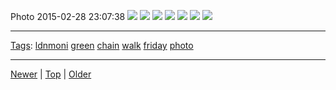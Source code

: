 <!--
title: Photo 2015-02-28 23
date: 2020-06-28T14:51:45.038Z
tags: ldnmoni, green, chain, walk, friday, photo
-->





Photo 2015-02-28 23:07:38
![](112355264272-0.jpg)
![](112355264272-1.jpg)
![](112355264272-2.jpg)
![](112355264272-3.jpg)
![](112355264272-4.jpg)
![](112355264272-5.jpg)
![](112355264272-6.jpg)

<!--BOTTOM-POST-NAVIGATION-->
---

[Tags](tags.md): [ldnmoni](tag-ldnmoni.md) [green](tag-green.md) [chain](tag-chain.md) [walk](tag-walk.md) [friday](tag-friday.md) [photo](tag-photo.md)

---

[Newer](112260256752.md) | [Top](index.md) | [Older](112405877147.md)